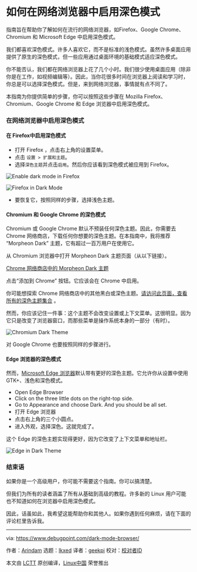 [#]: subject: "How to Enable Dark Mode in Web Browser"
[#]: via: "https://www.debugpoint.com/dark-mode-browser/"
[#]: author: "Arindam https://www.debugpoint.com/author/admin1/"
[#]: collector: "lkxed"
[#]: translator: "geekpi"
[#]: reviewer: " "
[#]: publisher: " "
[#]: url: " "

如何在网络浏览器中启用深色模式
======
指南旨在帮助你了解如何在流行的网络浏览器，如Firefox、Google Chrome、Chromium 和 Microsoft Edge 中启用深色模式。

我们都喜欢深色模式。许多人喜欢它，而不是标准的浅色模式。虽然许多桌面应用提供了原生的深色模式，但一些应用通过桌面环境的基础模式适应深色模式。

你不能否认，我们都在网络浏览器上花了几个小时。我们很少使用桌面应用（除非你是在工作，如视频编辑等）。因此，当你花很多时间在浏览器上阅读和学习时，你总是可以选择深色模式。但是，来到网络浏览器，事情就有点不同了。

本指南为你提供简单的步骤，你可以按照这些步骤在 Mozilla Firefox、Chromium、Google Chrome 和 Edge 浏览器中启用深色模式。

### 在网络浏览器中启用深色模式

#### 在 Firefox中启用深色模式

* 打开 Firefox ，点击右上角的设置菜单。
* 点击 `设置 > 扩展和主题`。
* 选择`深色主题`并点击`启用`。然后你应该看到深色模式被应用到 Firefox。

![Enable dark mode in Firefox][1]

![Firefox in Dark Mode][2]

* 要恢复它，按照同样的步骤，选择浅色主题。

#### Chromium 和 Google Chrome 的深色模式

Chromium 或 Google Chrome 默认不预装任何深色主题。因此，你需要去 Chrome 网络商店，下载任何你想要的深色主题。在本指南中，我将推荐 “Morpheon Dark” 主题，它有超过一百万用户在使用它。

从 Chromium 浏览器中打开 Morpheon Dark 主题页面（从以下链接）。

[Chrome 网络商店中的 Morpheon Dark 主题][3]

点击“添加到 Chrome” 按钮。它应该会在 Chrome 中启用。

你可能想探索 Chrome 网络商店中的其他黑白或深色主题。[请访问此页面，查看所有的深色主题集合][4] 。

然而，你应该记住一件事：这个主题不会改变设置或上下文菜单。这很明显。因为它只是改变了浏览器窗口，而那些菜单是操作系统本身的一部分（有时）。

![Chromium Dark Theme][5]

对 Google Chrome 也要按照同样的步骤进行。

#### Edge 浏览器的深色模式

然而，[Microsoft Edge 浏览器][6]默认带有更好的深色主题。它允许你从设置中使用 GTK+、浅色和深色模式。

* Open Edge Browser
* Click on the three little dots on the right-top side.
* Go to Appearance and choose Dark. And you should be all set.
* 打开 Edge 浏览器
* 点击右上角的三个小圆点。
* 进入外观，选择深色。这就完成了。

这个 Edge 的深色主题实现得更好，因为它改变了上下文菜单和地址栏。

![Edge in Dark Theme][7]

### 结束语

如果你是一个高级用户，你可能不需要这个指南。你可以搞清楚。

但我们为所有的读者涵盖了所有从基础到高级的教程。许多新的 Linux 用户可能也不知道如何在浏览器中启用深色模式。

因此，话虽如此，我希望这能帮助你和其他人。如果你遇到任何麻烦，请在下面的评论栏里告诉我。

--------------------------------------------------------------------------------

via: https://www.debugpoint.com/dark-mode-browser/

作者：[Arindam][a]
选题：[lkxed][b]
译者：[geekpi](https://github.com/geekpi)
校对：[校对者ID](https://github.com/校对者ID)

本文由 [LCTT](https://github.com/LCTT/TranslateProject) 原创编译，[Linux中国](https://linux.cn/) 荣誉推出

[a]: https://www.debugpoint.com/author/admin1/
[b]: https://github.com/lkxed
[1]: https://www.debugpoint.com/wp-content/uploads/2021/10/Enable-dark-mode-in-Firefox.jpg
[2]: https://www.debugpoint.com/wp-content/uploads/2021/10/Firefox-in-Dark-Mode-1024x423.jpg
[3]: https://chrome.google.com/webstore/detail/morpheon-dark/mafbdhjdkjnoafhfelkjpchpaepjknad?hl=en-GB
[4]: https://chrome.google.com/webstore/category/collection/dark_themes
[5]: https://www.debugpoint.com/wp-content/uploads/2021/10/Chromium-Dark-Theme-1024x463.jpg
[6]: https://www.debugpoint.com/2020/10/how-to-install-edge-ubuntu-linux/
[7]: https://www.debugpoint.com/wp-content/uploads/2021/10/Edge-in-Dark-Theme-1024x541.jpg
